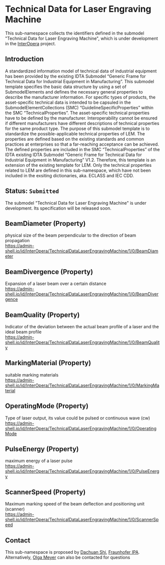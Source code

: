 # Technical Data for Laser Engraving Machine

This sub-namespace collects the identifiers defined in the submodel "Technical Data for Laser Engraving Machine", which is under development in the [InterOpera](https://interopera.de/teilmodellprojekte/) project.

## Introduction

A standardized information model of technical data of industrial equipment has been provided by the existing IDTA Submodel “Generic Frame for Technical Data for Industrial Equipment in Manufacturing”. This submodel template specifies the basic data structure by using a set of SubmodelElements and defines the necessary general properties to describe the manufacturer information. For specific types of products, the asset-specific technical data is intended to be capsuled in the SubmodelElementCollections (SMC) “GuidelineSpecificProperties” within the SMC “TechnicalProperties”. The asset-specific technical properties have to be defined by the manufacturer. Interoperability cannot be ensured if different manufacturers have different descriptions of technical properties for the same product type. The purpose of this submodel template is to standardize the possible-applicable technical properties of LEM.
The properties are defined based on the existing standards and common practices at enterprises so that a far-reaching acceptance can be achieved. The defined properties are included in the SMC “TechnicalProperties” of the IDTA existing IDTA Submodel “Generic Frame for Technical Data for Industrial Equipment in Manufacturing” V1.2. Therefore, this template is an extension of the existing template for LEM. Only the technical properties related to LEM are defined in this sub-namespace, which have not been included in the exsiting dictionaries, aka. ECLASS and IEC CDD.

## Status: `Submitted`
The submodel "Technical Data for Laser Engraving Machine" is under development. Its specification will be released soon.

## BeamDiameter (Property)

physical size of the beam perpendicular to the direction of beam propagation <br/>
https://admin-shell.io/id/InterOpera/TechnicalDataLaserEngravingMachine/1/0/BeamDiameter

## BeamDivergence (Property)

Expansion of a laser beam over a certain distance <br/>
https://admin-shell.io/id/InterOpera/TechnicalDataLaserEngravingMachine/1/0/BeamDivergence

## BeamQuality (Property)

Indicator of the deviation between the actual beam profile of a laser and the ideal beam profile <br/>
https://admin-shell.io/id/InterOpera/TechnicalDataLaserEngravingMachine/1/0/BeamQuality

## MarkingMaterial (Property)

suitable marking materials <br/>
https://admin-shell.io/id/InterOpera/TechnicalDataLaserEngravingMachine/1/0/MarkingMaterial

## OperatingMode (Property)

Type of laser output, its value could be pulsed or continuous wave (cw) <br/>
https://admin-shell.io/id/InterOpera/TechnicalDataLaserEngravingMachine/1/0/OperatingMode

## PulseEnergy (Property)

maximum energy of a laser pulse <br/>
https://admin-shell.io/id/InterOpera/TechnicalDataLaserEngravingMachine/1/0/PulseEnergy

## ScannerSpeed (Property)

Maximum marking speed of the beam deflection and positioning unit (scanner) <br/>
https://admin-shell.io/id/InterOpera/TechnicalDataLaserEngravingMachine/1/0/ScannerSpeed


## Contact

This sub-namespace is proposed by [Dachuan Shi](mailto:dachuan.shi@ipa.fraunhofer.de), [Fraunhofer IPA](https://www.ipa.fraunhofer.de/en/expertise/digitools-for-manufacturing.html). Alternatively, [Olga Meyer](mailto:olga.meyer@ipa.fraunhofer.de) can also be contacted for questions
